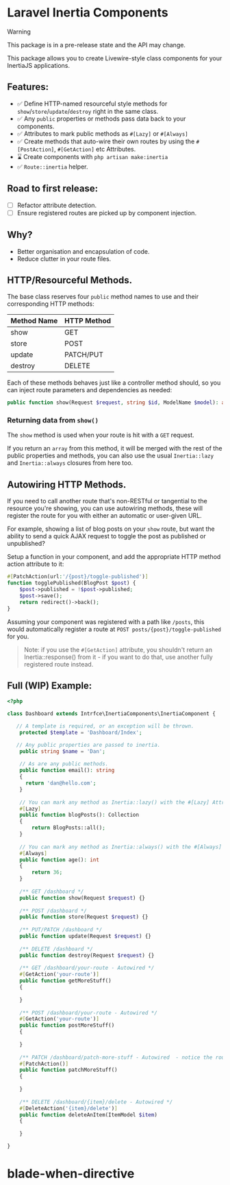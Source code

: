 # Laravel Inertia Components

> [!WARNING]  
> This package is in a pre-release state and the API may change.

This package allows you to create Livewire-style class components for your InertiaJS applications.

## Features:

- ✅ Define HTTP-named resourceful style methods for `show`/`store`/`update`/`destroy` right in the same class.
- ✅ Any `public` properties or methods pass data back to your components.
- ✅ Attributes to mark public methods as `#[Lazy]` or `#[Always]`
- ✅ Create methods that auto-wire their own routes by using the `#[PostAction]`, `#[GetAction]` etc Attributes.
- ⌛ Create components with `php artisan make:inertia`
- ✅ `Route::inertia` helper.

## Road to first release:

- [ ] Refactor attribute detection.
- [ ] Ensure registered routes are picked up by component injection.

## Why?

- Better organisation and encapsulation of code.
- Reduce clutter in your route files.

## HTTP/Resourceful Methods.

The base class reserves four `public` method names to use and their corresponding HTTP methods:

| Method Name | HTTP Method |
|-------------|  -----      |
 | show        | GET         |
| store       | POST |
| update      | PATCH/PUT |
 | destroy | DELETE |

Each of these methods behaves just like a controller method should, so you can inject route parameters and dependencies as needed:

```php
public function show(Request $request, string $id, ModelName $model): array {}
```

### Returning data from `show()`

The `show` method is used when your route is hit with a `GET` request.

If you return an `array` from this method, it will be merged with the rest of the public properties and methods, you can also
use the usual `Inertia::lazy` and `Inertia::always` closures from here too.

## Autowiring HTTP Methods.

If you need to call another route that's non-RESTful or tangential to the resource you're showing, you can use autowiring
methods, these will register the route for you with either an automatic or user-given URL.

For example, showing a list of blog posts on your `show` route, but want the ability to send a quick AJAX request to toggle 
the post as published or unpublished? 

Setup a function in your component, and add the appropriate HTTP method action attribute to it:

```php
#[PatchAction(url:'/{post}/toggle-published')]
function togglePublished(BlogPost $post) {
    $post->published = !$post->published;
    $post->save();
    return redirect()->back();
}
```

Assuming your component was registered with a path like `/posts`, this would automatically register a route at
`POST posts/{post}/toggle-published` for you.

> Note: if you use the `#[GetAction]` attribute, you shouldn't return an Inertia::response() from it - if you want to do that, use another
> fully registered route instead.

## Full (WIP) Example:

```php
<?php

class Dashboard extends Intrfce\InertiaComponents\InertiaComponent {

   // A template is required, or an exception will be thrown.
    protected $template = 'Dashboard/Index';

   // Any public properties are passed to inertia.
    public string $name = 'Dan';
    
    // As are any public methods.
    public function email(): string 
    {
      return 'dan@hello.com';
    }
    
    // You can mark any method as Inertia::lazy() with the #[Lazy] Attribute:
    #[Lazy]
    public function blogPosts(): Collection
    {
        return BlogPosts::all();
    }
    
    // You can mark any method as Inertia::always() with the #[Always] Attribute:
    #[Always]
    public function age(): int
    {
        return 36;
    }
    
    /** GET /dashboard */
    public function show(Request $request) {}
    
    /** POST /dashboard */
    public function store(Request $request) {}
    
    /** PUT/PATCH /dashboard */
    public function update(Request $request) {}
    
    /** DELETE /dashboard */
    public function destroy(Request $request) {}
    
    /** GET /dashboard/your-route - Autowired */
    #[GetAction('your-route')]
    public function getMoreStuff()
    {
    
    }
    
    /** POST /dashboard/your-route - Autowired */
    #[GetAction('your-route')]
    public function postMoreStuff()
    {
    
    }
    
    /** PATCH /dashboard/patch-more-stuff - Autowired  - notice the route URL derived from the function name */
    #[PatchAction()]
    public function patchMoreStuff()
    {
    
    }
    
    /** DELETE /dashboard/{item}/delete - Autowired */
    #[DeleteAction('{item}/delete')]
    public function deleteAnItem(ItemModel $item)
    {
    
    }

}
```
# blade-when-directive
